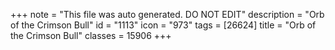 +++
note = "This file was auto generated. DO NOT EDIT"
description = "Orb of the Crimson Bull"
id = "1113"
icon = "973"
tags = [26624]
title = "Orb of the Crimson Bull"
classes = 15906
+++
